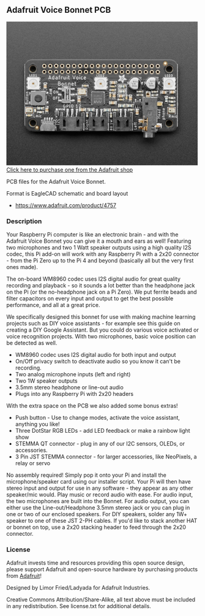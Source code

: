 ## Adafruit Voice Bonnet PCB

<a href="http://www.adafruit.com/products/4757"><img src="assets/4757.jpg?raw=true" width="500px"><br/>
Click here to purchase one from the Adafruit shop</a>

PCB files for the Adafruit Voice Bonnet.

Format is EagleCAD schematic and board layout
* https://www.adafruit.com/product/4757

### Description

Your Raspberry Pi computer is like an electronic brain - and with the Adafruit Voice Bonnet you can give it a mouth and ears as well! Featuring two microphones and two 1 Watt speaker outputs using a high quality I2S codec, this Pi add-on will work with any Raspberry Pi with a 2x20 connector - from the Pi Zero up to the Pi 4 and beyond (basically all but the very first ones made).

The on-board WM8960 codec uses I2S digital audio for great quality recording and playback - so it sounds a lot better than the headphone jack on the Pi (or the no-headphone jack on a Pi Zero). We put ferrite beads and filter capacitors on every input and output to get the best possible performance, and all at a great price.

We specifically designed this bonnet for use with making machine learning projects such as DIY voice assistants - for example see this guide on creating a DIY Google Assistant. But you could do various voice activated or voice recognition projects. With two microphones, basic voice position can be detected as well.

* WM8960 codec uses I2S digital audio for both input and output
* On/Off privacy switch to deactivate audio so you know it can't be recording.
* Two analog microphone inputs (left and right)
* Two 1W speaker outputs
* 3.5mm stereo headphone or line-out audio
* Plugs into any Raspberry Pi with 2x20 headers

With the extra space on the PCB we also added some bonus extras!

* Push button - Use to change modes, activate the voice assistant, anything you like!
* Three DotStar RGB LEDs - add LED feedback or make a rainbow light show
* STEMMA QT connector - plug in any of our I2C sensors, OLEDs, or accessories.
* 3 Pin JST STEMMA connector - for larger accessories, like NeoPixels, a relay or servo

No assembly required! Simply pop it onto your Pi and install the microphone/speaker card using our installer script. Your Pi will then have stereo input and output for use in any software - they appear as any other speaker/mic would. Play music or record audio with ease. For audio input, the two microphones are built into the Bonnet. For audio output, you can either use the Line-out/Headphone 3.5mm stereo jack or you can plug in one or two of our enclosed speakers. For DIY speakers, solder any 1W+ speaker to one of these JST 2-PH cables. If you'd like to stack another HAT or bonnet on top, use a 2x20 stacking header to feed through the 2x20 connector.

### License

Adafruit invests time and resources providing this open source design, please support Adafruit and open-source hardware by purchasing products from [Adafruit](https://www.adafruit.com)!

Designed by Limor Fried/Ladyada for Adafruit Industries.

Creative Commons Attribution/Share-Alike, all text above must be included in any redistribution.
See license.txt for additional details.
